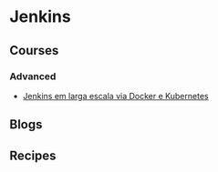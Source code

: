 # Jenkins

## Courses

### Advanced

- [Jenkins em larga escala via Docker e Kubernetes](https://www.udemy.com/course/missao-devops-jenkins-em-larga-escala-docker-e-kubernetes/)

## Blogs

## Recipes
